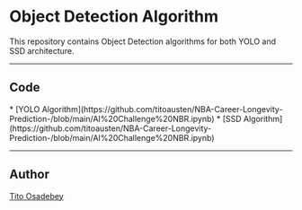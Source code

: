 # Object Detection Algorithm
<p>
This repository contains Object Detection algorithms for both YOLO and SSD architecture.
</p>
<hr>

## Code
<p>
  * [YOLO Algorithm](https://github.com/titoausten/NBA-Career-Longevity-Prediction-/blob/main/AI%20Challenge%20NBR.ipynb)
  * [SSD Algorithm](https://github.com/titoausten/NBA-Career-Longevity-Prediction-/blob/main/AI%20Challenge%20NBR.ipynb)
</p>
<hr>

## Author
[Tito Osadebey](https://www.linkedin.com/in/tito-osadebe)

